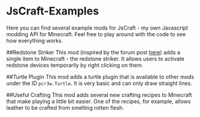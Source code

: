 # JsCraft-Examples
Here you can find several example mods for JsCraft - my own Javascript modding API for Minecraft. Feel free to play around with the code to see how everything works.

##Redstone Striker
This mod (inspired by the forum post [here](http://www.minecraftforum.net/forums/minecraft-discussion/suggestions/2694709-redstone-striker-handheld-power-source)) adds a single item to Minecraft - the redstone striker. It allows users to activate redstone devices temporarily by right clicking on them.

##Turtle Plugin
This mod adds a turtle plugin that is available to other mods under the ID `pcr3w.Turtle`. It is very basic and can only draw straight lines.

##Useful Crafting
This mod adds several new crafting recipes to Minecraft that make playing a little bit easier. One of the recipes, for example, allows leather to be crafted from smelting rotten flesh.
